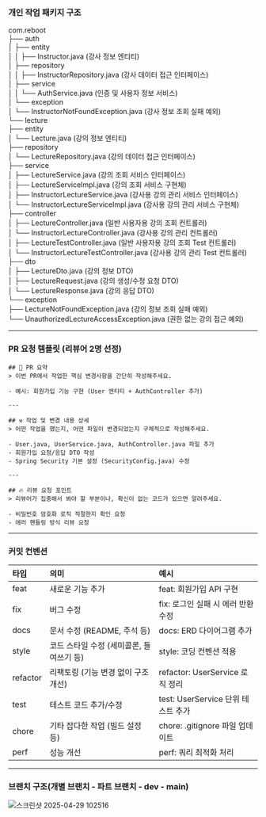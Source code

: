 ### 개인 작업 패키지 구조
com.reboot  
├── auth  
│   ├── entity  
│   │   ├── Instructor.java (강사 정보 엔티티)   
│   ├── repository  
│   │   ├── InstructorRepository.java (강사 데이터 접근 인터페이스)  
│   ├── service  
│   │   └── AuthService.java (인증 및 사용자 정보 서비스)  
│   └── exception  
│       └── InstructorNotFoundException.java (강사 정보 조회 실패 예외)  
└── lecture  
├── entity  
│   └── Lecture.java (강의 정보 엔티티)  
├── repository  
│   └── LectureRepository.java (강의 데이터 접근 인터페이스)  
├── service  
│   ├── LectureService.java (강의 조회 서비스 인터페이스)  
│   ├── LectureServiceImpl.java (강의 조회 서비스 구현체)  
│   ├── InstructorLectureService.java (강사용 강의 관리 서비스 인터페이스)  
│   └── InstructorLectureServiceImpl.java (강사용 강의 관리 서비스 구현체)  
├── controller  
│   ├── LectureController.java (일반 사용자용 강의 조회 컨트롤러)  
│   └── InstructorLectureController.java (강사용 강의 관리 컨트롤러)  
│   ├── LectureTestController.java (일반 사용자용 강의 조회 Test 컨트롤러)  
│   └── InstructorLectureTestController.java (강사용 강의 관리 Test 컨트롤러)  
├── dto  
│   ├── LectureDto.java (강의 정보 DTO)  
│   ├── LectureRequest.java (강의 생성/수정 요청 DTO)  
│   └── LectureResponse.java (강의 응답 DTO)  
└── exception  
├── LectureNotFoundException.java (강의 정보 조회 실패 예외)  
└── UnauthorizedLectureAccessException.java (권한 없는 강의 접근 예외)  

---

### PR 요청 템플릿 (리뷰어 2명 선정)

```
## 📌 PR 요약
> 이번 PR에서 작업한 핵심 변경사항을 간단히 작성해주세요.

- 예시: 회원가입 기능 구현 (User 엔티티 + AuthController 추가)

---

## ⚒️ 작업 및 변경 내용 상세
> 어떤 작업을 했는지, 어떤 파일이 변경되었는지 구체적으로 작성해주세요.

- User.java, UserService.java, AuthController.java 파일 추가
- 회원가입 요청/응답 DTO 작성
- Spring Security 기본 설정 (SecurityConfig.java) 수정

---

## 🔥 리뷰 요청 포인트
> 리뷰어가 집중해서 봐야 할 부분이나, 확신이 없는 코드가 있으면 알려주세요.

- 비밀번호 암호화 로직 적절한지 확인 요청
- 에러 핸들링 방식 리뷰 요청

```

---

### 커밋 컨벤션

| 타입 | 의미 | 예시 |
|:----|:----|:----|
| feat | 새로운 기능 추가 | feat: 회원가입 API 구현 |
| fix | 버그 수정 | fix: 로그인 실패 시 에러 반환 수정 |
| docs | 문서 수정 (README, 주석 등) | docs: ERD 다이어그램 추가 |
| style | 코드 스타일 수정 (세미콜론, 들여쓰기 등) | style: 코딩 컨벤션 적용 |
| refactor | 리팩토링 (기능 변경 없이 구조 개선) | refactor: UserService 로직 정리 |
| test | 테스트 코드 추가/수정 | test: UserService 단위 테스트 추가 |
| chore | 기타 잡다한 작업 (빌드 설정 등) | chore: .gitignore 파일 업데이트 |
| perf | 성능 개선 | perf: 쿼리 최적화 처리 |

---

### 브랜치 구조(개별 브랜치 - 파트 브랜치 - dev - main)

![스크린샷 2025-04-29 102516](https://github.com/user-attachments/assets/a97102e9-30f8-415e-9d0e-36ef242fa0cc)